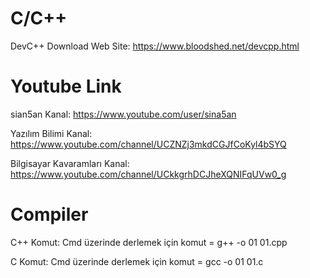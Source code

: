 # C/C++
DevC++ Download Web Site: https://www.bloodshed.net/devcpp.html

# Youtube Link
sian5an Kanal: https://www.youtube.com/user/sina5an

Yazılım Bilimi Kanal: https://www.youtube.com/channel/UCZNZj3mkdCGJfCoKyl4bSYQ

Bilgisayar Kavaramları Kanal: https://www.youtube.com/channel/UCkkgrhDCJheXQNIFqUVw0_g

# Compiler
C++ Komut: Cmd üzerinde derlemek için komut = g++ -o 01 01.cpp

C Komut: Cmd üzerinde derlemek için komut = gcc -o 01 01.c

